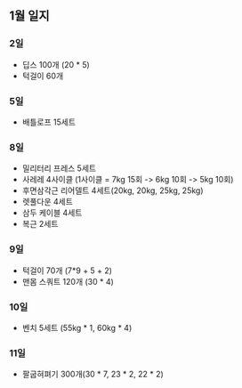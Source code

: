 ## 1월 일지

### 2일
- 딥스 100개 (20 * 5)
- 턱걸이 60개

### 5일 
- 배틀로프 15세트

### 8일
- 밀리터리 프레스 5세트
- 사레레 4사이클 (1사이클 = 7kg 15회 -> 6kg 10회 -> 5kg 10회)
- 후면삼각근 리어델트 4세트(20kg, 20kg, 25kg, 25kg)
- 렛풀다운 4세트
- 삼두 케이블 4세트
- 복근 2세트

### 9일
- 턱걸이 70개 (7*9 + 5 + 2)
- 맨몸 스쿼트 120개 (30 * 4)

### 10일
- 벤치 5세트 (55kg * 1, 60kg * 4)

### 11일
- 팔굽혀펴기 300개(30 * 7, 23 * 2, 22 * 2)